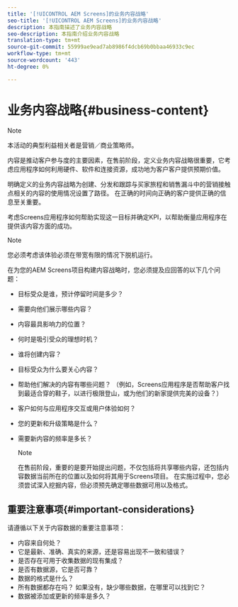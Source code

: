 ```yaml
---
title: '[!UICONTROL AEM Screens]的业务内容战略'
seo-title: '[!UICONTROL AEM Screens]的业务内容战略'
description: 本指南描述了业务内容战略
seo-description: 本指南介绍业务内容战略
translation-type: tm+mt
source-git-commit: 55999ae9ead7ab8986f4dcb69b0bbaa46933c9ec
workflow-type: tm+mt
source-wordcount: '443'
ht-degree: 0%

---
```



# 业务内容战略{#business-content}

>[!NOTE]
>
>本活动的典型利益相关者是营销／商业策略师。

内容是推动客户参与度的主要因素，在售前阶段，定义业务内容战略很重要，它考虑应用程序如何利用硬件、软件和连接资源，成功地为客户客户提供预期价值。

明确定义的业务内容战略为创建、分发和跟踪与买家旅程和销售漏斗中的营销接触点相关的内容的使用情况设置了路径。 在正确的时间向正确的客户提供正确的信息至关重要。

考虑Screens应用程序如何帮助实现这一目标并确定KPI，以帮助衡量应用程序在提供该内容方面的成功。

>[!NOTE]
>
>您必须考虑该体验必须在带宽有限的情况下脱机运行。

在为您的AEM Screens项目构建内容战略时，您必须提及应回答的以下几个问题：

* 目标受众是谁，预计停留时间是多少？
* 需要向他们展示哪些内容？
* 内容最具影响力的位置？
* 何时是吸引受众的理想时机？
* 谁将创建内容？
* 目标受众为什么要关心内容？
* 帮助他们解决的内容有哪些问题？ （例如，Screens应用程序是否帮助客户找到最适合穿的鞋子，以进行极限登山，或为他们的新家提供完美的设备？）
* 客户如何与应用程序交互或用户体验如何？
* 您的更新和升级策略是什么？
* 需要新内容的频率是多长？

   >[!NOTE]
   >
   >在售前阶段，重要的是要开始提出问题，不仅包括将共享哪些内容，还包括内容数据当前所在的位置以及如何将其用于Screens项目。 在实施过程中，您必须尝试深入挖掘内容，但必须预先确定哪些数据可用以及格式。

## 重要注意事项{#important-considerations}

请遵循以下关于内容数据的重要注意事项：

* 内容来自何处？
* 它是最新、准确、真实的来源，还是容易出现不一致和错误？
* 是否存在可用于收集数据的现有集成？
* 是否有数据源，它是否可靠？
* 数据的格式是什么？
* 所有数据都存在吗？ 如果没有，缺少哪些数据，在哪里可以找到它？
* 数据被添加或更新的频率是多久？
